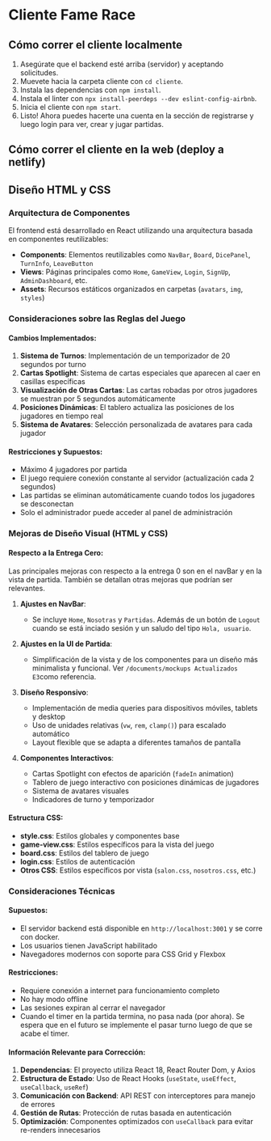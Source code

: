 # Cliente Fame Race

## Cómo correr el cliente localmente

1. Asegúrate que el backend esté arriba (servidor) y aceptando solicitudes.
2. Muevete hacia la carpeta cliente con `cd cliente`.
3. Instala las dependencias con `npm install`.
4. Instala el linter con `npx install-peerdeps --dev eslint-config-airbnb`. 
5. Inicia el cliente con `npm start`.
6. Listo! Ahora puedes hacerte una cuenta en la sección de registrarse y luego login para ver, crear y jugar partidas. 

## Cómo correr el cliente en la web (deploy a netlify)

## Diseño HTML y CSS

### Arquitectura de Componentes
El frontend está desarrollado en React utilizando una arquitectura basada en componentes reutilizables:

- **Components**: Elementos reutilizables como `NavBar`, `Board`, `DicePanel`, `TurnInfo`, `LeaveButton`
- **Views**: Páginas principales como `Home`, `GameView`, `Login`, `SignUp`, `AdminDashboard`, etc.
- **Assets**: Recursos estáticos organizados en carpetas (`avatars`, `img`, `styles`)

### Consideraciones sobre las Reglas del Juego

#### Cambios Implementados:
1. **Sistema de Turnos**: Implementación de un temporizador de 20 segundos por turno
2. **Cartas Spotlight**: Sistema de cartas especiales que aparecen al caer en casillas específicas
3. **Visualización de Otras Cartas**: Las cartas robadas por otros jugadores se muestran por 5 segundos automáticamente
4. **Posiciones Dinámicas**: El tablero actualiza las posiciones de los jugadores en tiempo real
5. **Sistema de Avatares**: Selección personalizada de avatares para cada jugador

#### Restricciones y Supuestos:
- Máximo 4 jugadores por partida
- El juego requiere conexión constante al servidor (actualización cada 2 segundos)
- Las partidas se eliminan automáticamente cuando todos los jugadores se desconectan
- Solo el administrador puede acceder al panel de administración

### Mejoras de Diseño Visual (HTML y CSS)

#### Respecto a la Entrega Cero:

Las principales mejoras con respecto a la entrega 0 son en el navBar y en la vista de partida. También se detallan otras mejoras que podrían ser relevantes.

1. **Ajustes en NavBar**:
   - Se incluye `Home`, `Nosotras` y `Partidas`. Además de un botón de `Logout` cuando se está inciado sesión y un saludo del tipo `Hola, usuario`.

2. **Ajustes en la UI de Partida**:
   - Simplificación de la vista y de los componentes para un diseño más minimalista y funcional. Ver `/documents/mockups Actualizados E3`como referencia. 

3. **Diseño Responsivo**:
   - Implementación de media queries para dispositivos móviles, tablets y desktop
   - Uso de unidades relativas (`vw`, `rem`, `clamp()`) para escalado automático
   - Layout flexible que se adapta a diferentes tamaños de pantalla

4. **Componentes Interactivos**:
   - Cartas Spotlight con efectos de aparición (`fadeIn` animation)
   - Tablero de juego interactivo con posiciones dinámicas de jugadores
   - Sistema de avatares visuales
   - Indicadores de turno y temporizador

#### Estructura CSS:
- **style.css**: Estilos globales y componentes base
- **game-view.css**: Estilos específicos para la vista del juego
- **board.css**: Estilos del tablero de juego
- **login.css**: Estilos de autenticación
- **Otros CSS**: Estilos específicos por vista (`salon.css`, `nosotros.css`, etc.)

### Consideraciones Técnicas

#### Supuestos:
- El servidor backend está disponible en `http://localhost:3001` y se corre con docker.
- Los usuarios tienen JavaScript habilitado
- Navegadores modernos con soporte para CSS Grid y Flexbox

#### Restricciones:
- Requiere conexión a internet para funcionamiento completo
- No hay modo offline
- Las sesiones expiran al cerrar el navegador
- Cuando el timer en la partida termina, no pasa nada (por ahora). Se espera que en el futuro se implemente el pasar turno luego de que se acabe el timer. 

#### Información Relevante para Corrección:
1. **Dependencias**: El proyecto utiliza React 18, React Router Dom, y Axios
2. **Estructura de Estado**: Uso de React Hooks (`useState`, `useEffect`, `useCallback`, `useRef`)
3. **Comunicación con Backend**: API REST con interceptores para manejo de errores
4. **Gestión de Rutas**: Protección de rutas basada en autenticación
5. **Optimización**: Componentes optimizados con `useCallback` para evitar re-renders innecesarios
